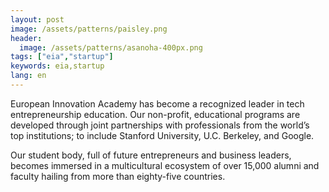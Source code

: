 ```yaml
---
layout: post
image: /assets/patterns/paisley.png
header:
  image: /assets/patterns/asanoha-400px.png
tags: ["eia","startup"]
keywords: eia,startup
lang: en
---
```

European Innovation Academy has become a recognized leader in tech entrepreneurship education. Our non-profit, educational programs are developed through joint partnerships with professionals from the world’s top institutions; to include Stanford University, U.C. Berkeley, and Google.

Our student body, full of future entrepreneurs and business leaders, becomes immersed in a multicultural ecosystem of over 15,000 alumni and faculty hailing from more than eighty-five countries.
